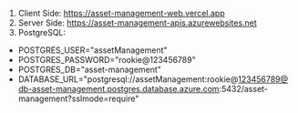 1. Client Side: https://asset-management-web.vercel.app
2. Server Side: https://asset-management-apis.azurewebsites.net
3. PostgreSQL: 
- POSTGRES_USER="assetManagement"
- POSTGRES_PASSWORD="rookie@123456789"
- POSTGRES_DB="asset-management"
- DATABASE_URL="postgresql://assetManagement:rookie@123456789@db-asset-management.postgres.database.azure.com:5432/asset-management?sslmode=require"
